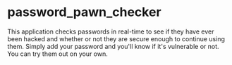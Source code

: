 # password_pawn_checker

This application checks passwords in real-time to see if they have ever been hacked and whether or not they are secure enough to continue using them. Simply add your password and you'll know if it's vulnerable or not. You can try them out on your own.

